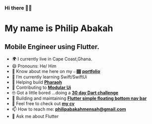 ### Hi there 👋🏾

My name is Philip Abakah
====================================

Mobile Engineer using Flutter.
-------------------------

- 🌍 I currently live in Cape Coast,Ghana.
- 😄 Pronouns: He/ Him
- 📄 Know about me here on my 👉🏾 **[portfolio](https://philipwrites.codes)**
- 🍎 I’m currently learning Swift/SwiftUi 
- 🌱 Helping build **[Pharaoh](https://github.com/pharaoh-dart)**
- 🤗 Contributing to **[Modular Ui](https://github.com/opxica/modular-ui)**
- 🤓 Got a little bored ...doing a **[30 day Dart challenge](https://github.com/Strange-Philip/dart_challenge/tree/main)**
- 👯 Building and maintaining **[Flutter simple floating bottom nav bar](https://pub.dev/packages/simple_floating_bottom_nav_bar)**
- 🤝 Feel free to check out **[my cv](https://drive.google.com/file/d/1hLtYFvgm1Qv8aHYSBLFmh0mr4xsNj4yU/view?usp=sharing)**
- 📫 How to reach me: **philipabakahmensah@gmail.com**
- 💬 Ask me about Flutter
